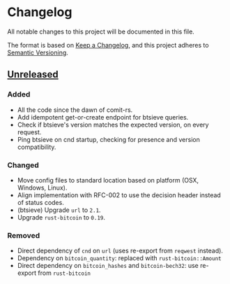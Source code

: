 # Changelog
All notable changes to this project will be documented in this file.

The format is based on [Keep a Changelog](https://keepachangelog.com/en/1.0.0/),
and this project adheres to [Semantic Versioning](https://semver.org/spec/v2.0.0.html).

## [Unreleased]
### Added
- All the code since the dawn of comit-rs.
- Add idempotent get-or-create endpoint for btsieve queries.
- Check if btsieve's version matches the expected version, on every request.
- Ping btsieve on cnd startup, checking for presence and version compatibility.

### Changed
- Move config files to standard location based on platform (OSX, Windows, Linux).
- Align implementation with RFC-002 to use the decision header instead of status codes.
- (btsieve) Upgrade `url` to `2.1`.
- Upgrade `rust-bitcoin` to `0.19`.

### Removed
- Direct dependency of `cnd` on `url` (uses re-export from `reqwest` instead).
- Dependency on `bitcoin_quantity`: replaced with `rust-bitcoin::Amount`
- Direct dependency on `bitcoin_hashes` and `bitcoin-bech32`: use re-export from `rust-bitcoin`

[Unreleased]: https://github.com/comit-network/comit-rs/compare/1625533e04119e8496b14d5e18786f150b4fce4d...HEAD
